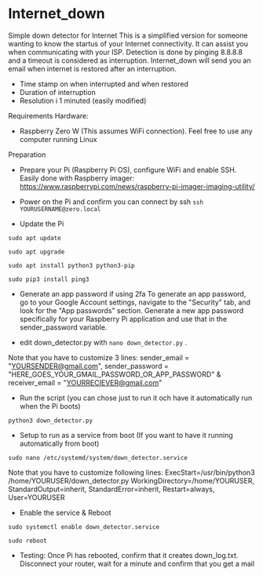 # Internet_down
Simple down detector for Internet
This is a simplified version for someone wanting to know the startus of your Internet connectivity.
It can assist you when communicating with your ISP.
Detection is done by pinging 8.8.8.8 and a timeout is considered as interruption. Internet_down will send you an email when internet is restored after an interruption.
- Time stamp on when interrupted and when restored
- Duration of interruption
- Resolution i 1 minuted (easily modified)

Requirements Hardware:
- Raspberry Zero W (This assumes WiFi connection). Feel free to use any computer running Linux

Preparation
- Prepare your Pi (Raspberry Pi OS), configure WiFi and enable SSH. Easily done with Raspberry imager: https://www.raspberrypi.com/news/raspberry-pi-imager-imaging-utility/
- Power on the Pi and confirm you can connect by ssh
```ssh YOURUSERNAME@zero.local```

- Update the Pi

```sudo apt update```

```sudo apt upgrade```

```sudo apt install python3 python3-pip```

```sudo pip3 install ping3```

- Generate an app password if using 2fa
To generate an app password, go to your Google Account settings, navigate to the "Security" tab, and look for the "App passwords" section. Generate a new app password specifically for your Raspberry Pi application and use that in the sender_password variable.

- edit down_detector.py with ```nano down_detector.py``` . 

Note that you have to customize 3 lines: 
sender_email = "YOURSENDER@gmail.com", 
sender_password = "HERE_GOES_YOUR_GMAIL_PASSWORD_OR_APP_PASSWORD" &
receiver_email = "YOURRECIEVER@gmail.com"

- Run the script (you can chose just to run it och have it automatically run when the Pi boots)


```python3 down_detector.py```

- Setup to run as a service from boot (If you want to have it running automatically from boot)

```sudo nano /etc/systemd/system/down_detector.service```

Note that you have to customize following lines: ExecStart=/usr/bin/python3 /home/YOURUSER/down_detector.py
WorkingDirectory=/home/YOURUSER, 
StandardOutput=inherit, 
StandardError=inherit, 
Restart=always, 
User=YOURUSER

- Enable the service & Reboot

```sudo systemctl enable down_detector.service```

```sudo reboot```

- Testing:
Once Pi has rebooted, confirm that it creates down_log.txt. Disconnect your router, wait for a minute and confirm that you get a mail

